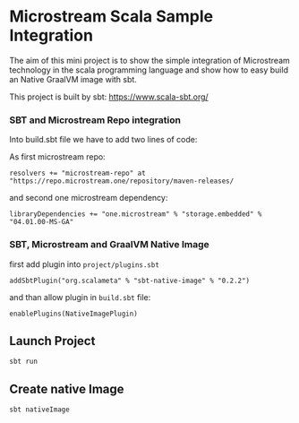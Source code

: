 # Microstream Scala Sample Integration 

The aim of this mini project is to show the simple integration of Microstream technology in the scala programming 
language and show how to easy build an Native GraalVM image with sbt.

This project is built by sbt: https://www.scala-sbt.org/

### SBT and Microstream Repo integration

Into build.sbt file we have to add two lines of code:

As first microstream repo:

`resolvers += "microstream-repo" at "https://repo.microstream.one/repository/maven-releases/`

and second one microstream dependency:

`libraryDependencies += "one.microstream" % "storage.embedded" % "04.01.00-MS-GA"`

### SBT, Microstream and GraalVM Native Image
first add plugin into `project/plugins.sbt`

```addSbtPlugin("org.scalameta" % "sbt-native-image" % "0.2.2")```

and than allow plugin in `build.sbt` file:

```enablePlugins(NativeImagePlugin)```

## Launch Project
`sbt run`

## Create native Image
`sbt nativeImage`